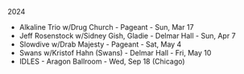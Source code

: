 2024

* Alkaline Trio w/Drug Church - Pageant - Sun, Mar 17
* Jeff Rosenstock w/Sidney Gish, Gladie - Delmar Hall - Sun, Apr 7
* Slowdive w/Drab Majesty - Pageant - Sat, May 4
* Swans w/Kristof Hahn (Swans) - Delmar Hall - Fri, May 10
* IDLES - Aragon Ballroom - Wed, Sep 18 (Chicago)
